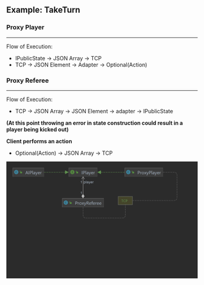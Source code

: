 ## Example: TakeTurn

### Proxy Player

--------------------------
Flow of Execution:

- IPublicState -> JSON Array -> TCP
- TCP -> JSON Element -> Adapter -> Optional(Action)

### Proxy Referee

-----------------------------

Flow of Execution:

- TCP -> JSON Array -> JSON Element -> adapter -> IPublicState

**(At this point throwing an error in state construction could result in a player being kicked out)**

**Client performs an action**

- Optional(Action) -> JSON Array -> TCP

![img.png](SimpleProxyPatternDiagram.png)

